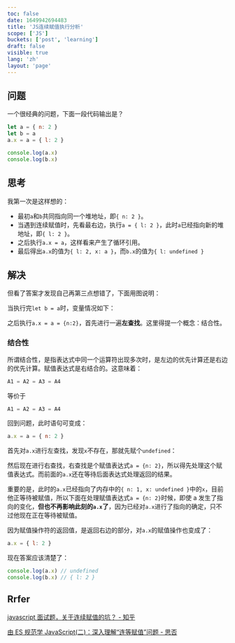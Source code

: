 ```yaml
---
toc: false
date: 1649942694483
title: 'JS连续赋值执行分析'
scope: ['JS']
buckets: ['post', 'learning']
draft: false
visible: true
lang: 'zh'
layout: 'page'
---
```


## 问题

一个很经典的问题，下面一段代码输出是？

```javascript
let a = { n: 2 }
let b = a
a.x = a = { l: 2 }

console.log(a.x)
console.log(b.x)
```

## 思考

我第一次是这样想的：

- 最初`a`和`b`共同指向同一个堆地址，即`{ n: 2 }`。
- 当遇到连续赋值时，先看最右边，执行`a = { l: 2 }`，此时`a`已经指向新的堆地址，即`{ l: 2 }`。
- 之后执行`a.x = a`，这样看来产生了循环引用。
- 最后得出`a.x`的值为`{ l: 2, x: a }`，而`b.x`的值为`{ l: undefined }`

## 解决

但看了答案才发现自己再第三点想错了，下面用图说明：

当执行完`let b = a`时，变量情况如下：

<CenterImg src="https://res.zrain.fun/images/2022/06/js_continuous_assignment_part_1-1053778e4998c1b17a5f77e70989a918.png" alt="js_continuous_assignment_part_1" zoom="60%" source="https://app.diagrams.net/#R7VZNj5swEP01HBsRnITkuJuPbdVGqpRK3fbmwATcGIYaJ0B%2FfQcwAUqz3ZW26lbtBTzPM7Zn3vjJFltG%2BZ3iSbhFH6Tl2H5usZXlOGNn4dCvRIoamU0WNRAo4RunFtiJb2BA26An4UPac9SIUoukD3oYx%2BDpHsaVwqzvdkDZ3zXhAQyAncflEP0ofB3W6NxxW%2Fw1iCBsdh7PTH4Rb5xNJmnIfcw6EFtbbKkQdT2K8iXIsnhNXeq4zZXZy8EUxPoxAV5xfhOs9%2Fz8dbt7e5Th3WfhvZqZs%2BmiSRh8yt%2BYMcb0u1V4in0ol7HJQqVDDDDm8h1iQuCYwC%2BgdWHY4yeNBIU6kmYWcqHvO%2BNP5VKjqbFWuVm5MgpjHDDWGx4JWQJbUEpkQCUFZeZ2eFJeuV2oNfWCM2U39KHsy0%2FpkI4CxEACT0Q68jCqJry0ct0c6pVp%2BNO160TG1Xlj%2F6bsI7L3Er3jh1DENbwRskmwrmJZuqvkGChtjn2NkabJuQpAP%2BDHLi1Edw8wAq0oH1uB5Fqc%2B%2Bfg5hIEF7%2B2T2hgWuUJbWPWPXN5MjvxQSP1uyYLhYZdwqvcM9KKfoe8FLYPxOkSJaoqB%2Bb5sJ%2FvCU%2B1wiN0ZtiMLZh%2Fof4MSkP%2BMPlDspoAZiSiaFTT2FmrOK6Bwo7YTOzfRK%2F7YlWBKqqK%2B65hohbTBmgDK6sX%2BR6UoBKV1P%2FTIuP8DSLjDERm%2F19knk9k5n9YZNiAXsu9pa6nmttjy10NNUhKevXBr3nmaVI%2FBQ8iL3vjpRI%2FWS%2FXi%2Fnz0OvMf6B38jh63afTS2b7aq3mOm9%2Ftv4O" />

之后执行`a.x = a = {n:2}`，首先进行一遍**左查找**。这里得提一个概念：结合性。

### 结合性

所谓结合性，是指表达式中同一个运算符出现多次时，是左边的优先计算还是右边的优先计算。赋值表达式是右结合的。这意味着：

```js
A1 = A2 = A3 = A4
```

等价于

```js
A1 = A2 = A3 = A4
```

回到问题，此时语句可变成：

```js
a.x = a = { n: 2 }
```

首先对`a.x`进行左查找，发现`x`不存在，那就先赋个`undefined`：

<CenterImg src="https://res.zrain.fun/images/2022/06/js_continuous_assignment_part_2-308084d8cf9275c33d0ad6fdfb3272ab.png" alt="js_continuous_assignment_part_2" zoom="60%" source="https://app.diagrams.net/#R7VfbjpswEP2aPDYieHPhcTebbKs2UqVU6rZvBibgxjDUOAH69R2DCaFstl1pq27VvmDPmfFl5hxGMGLLpLxTPIs3GIIcuU5YjtjtyHUnrufSYJCqQWberAEiJUIb1AFb8Q0s6Fj0IELIe4EaUWqR9cEA0xQC3cO4Ulj0w3Yo%2B6dmPIIBsA24HKIfRajjBl248w5%2FDSKK25MnM6%2FxJLwNtpnkMQ%2BxOIPYasSWClE3s6RcgjTFa%2BvSrFtf8J4upiDVv7IgqI5vopXPj18327d7Gd99FsErS0auqzZhCCl%2Fa6aY0nCj8JCGYLZxyEKlY4ww5fIdYkbghMAvoHVl2eMHjQTFOpHWC6XQ92fzT2ar8dRat6XduTYqa%2Bww1WueCGmADSglCqCSgrK%2BLR5UYI6LtSYtuFN2TQ%2FK3jxMQD6OECMJPBP5OMCkdgR5HbreNTvT9MG9m0Qm9X3T8NroiGxfYrD%2FEIu0gddCtgk2VTSlu0iOhfL22pcYaUXOVQT6kTh2khC9e4AJaEX5OAok1%2BLYvwe3L0F0iut0QhMrlSfIxu575PJgT%2BIDIfVVU8RCwzbjde4F9Yq%2BQl4K2zvidIkSVZ0DC0LwFz7huVa4hzMPmzGPhSfqj6A0lI%2BTPySrXcBsi6jarmntous4cwvFZ83myvlN9M5fbFegiqrq%2Ftywq7xpC3QLa6u38j0oQSUy1P%2FTTcb9G5qMO2gy%2Fv8m83xNZvGHmwwb0EuSp4I7lMdM0uk3vqJZZGZl7ZnxxDCa%2BrkZDPE7kRL5g2YlJX0ews8FwfOs%2BWbcidKI6KUq5Gq1XHmL59GBu%2FhBB2yoA%2B8BHXhP1wGZ3edt7Tv7SWCr7w%3D%3D" />

然后现在进行右查找，右查找是个赋值表达式`a = {n: 2}`，所以得先处理这个赋值表达式。而前面的`a.x`还在等待后面表达式处理返回的结果。

<CenterImg src="https://res.zrain.fun/images/2022/06/js_continuous_assignment_part_3-bb1b8afda6a0fb7f8367863f6bafcccc.png" alt="js_continuous_assignment_part_3" zoom="60%" source="https://app.diagrams.net/#R7VjbbptAEP0aP9bCbIzhMXHstGojVXKlpnlbYAzbLAxd1jbu13cWFtuUXKWkcdS8wM7Z68w5zKwYsGlWXShepJcYgxy4TlwN2PnAdUdu4NLLINsG8QKvARIlYjtoDyzEb7CgY9GViKHsDNSIUouiC0aY5xDpDsaVwk132BJld9eCJ9ADFhGXffS7iHXaoL472eMfQSRpu%2FPIC5qejLeDrSdlymPcHEBsNmBThaibVlZNQZrgtXFp5s3v6N0dTEGuHzMh2q4%2FJbOQr39dLj7fyPTiWkQfLBml3rYOQ0z%2BWzPHnF5nCld5DGYZhyxUOsUEcy6%2FIBYEjgj8CVpvLXt8pZGgVGfS9kIl9NVB%2B4dZaji21nllV66NrTWWmOs5z4Q0wCUoJTZAIQVl%2Bxa4UpHZLtWatOCO2Sk9yHvzMAPKYYKYSOCFKIcRZnVHVNZD58tmZWreunbjyKg%2Bbx6fGh2RHUqMbr6lIm%2FguZCtg00UTejuJMdCZXvsuxhpRc5VAvqecWwnIfr2ADPQivxxFEiuxbp7Dm4%2FgmQ3bq8TalipPEE2dt01lyu7U9gTUlc1m1RoWBS89n1DuaKrkGNhe0mcTlGiqn1gUQyhHxJeaoU3cNDDPBaweEf9GpSG6n7y%2B2TZCbsUYXOkO7H2Zp9xWig9SDYnzgvROznarEARVdurQ8POCsYtsJ9YW52ZX0EJCpGh%2Fr9OMu5bSDJuL8nwYfWeZp4tzTD2ymmG9Qgm0VPAHfLDk7T7WaiolZhWVfd4PDOM5mFpXob4pciJ%2FF66kpIuiPCwIHhZNLfGpaiMiI5VISez6Szwn0cHbPJXufH7Oghu0UHwUjpo7%2Fpvqd48UG2ORUb%2FurD4jywswWsWFr9fWN7LyvPdXkevXFaCHr2DyZlsKgs1z9%2BrxZOqhT%2Fu0uv06fVuodd7Or1k7n%2BH1H0HP5XY7A8%3D" />

重要的是，此时的`a.x`已经指向了内存中的`{ n: 1, x: undefined }`中的`x`，目前他正等待被赋值，所以下面在处理赋值表达式`a = {n: 2}`时候，即使 a 发生了指向的变化，**但也不再影响此刻的`a.x`了**，因为已经对`a.x`进行了指向的确定，只不过他现在正在等待被赋值。

因为赋值操作符的返回值，是返回右边的部分，对`a.x`的赋值操作也变成了：

```javascript
a.x = { l: 2 }
```

现在答案应该清楚了：

```javascript
console.log(a.x) // undefined
console.log(b.x) // { l: 2 }
```

## Rrfer

[javascript 面试题，关于连续赋值的坑？ - 知乎](https://www.zhihu.com/question/41220520)

[由 ES 规范学 JavaScript(二)：深入理解“连等赋值”问题 - 思否](https://segmentfault.com/a/1190000004224719)
